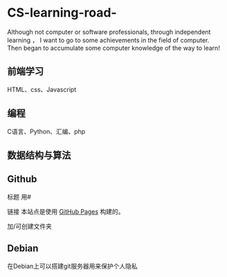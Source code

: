 # CS-learning-road-

Although not computer or software professionals, through independent learning ， I want to go to some achievements in the field of computer.
Then began to accumulate some computer knowledge of the way to learn!

## 前端学习 
HTML、css、Javascript


## 编程
C语言、Python、汇编、php

## 数据结构与算法

## Github
标题  用#

链接  本站点是使用 [GitHub Pages](https://pages.github.com/) 构建的。

加/可创建文件夹

## Debian
在Debian上可以搭建git服务器用来保护个人隐私
